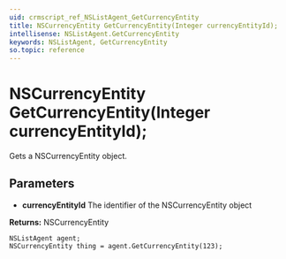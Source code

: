 ```yaml
---
uid: crmscript_ref_NSListAgent_GetCurrencyEntity
title: NSCurrencyEntity GetCurrencyEntity(Integer currencyEntityId);
intellisense: NSListAgent.GetCurrencyEntity
keywords: NSListAgent, GetCurrencyEntity
so.topic: reference
---
```


# NSCurrencyEntity GetCurrencyEntity(Integer currencyEntityId);

Gets a NSCurrencyEntity object.

## Parameters

* **currencyEntityId** The identifier of the NSCurrencyEntity object

**Returns:** NSCurrencyEntity

```crmscript
NSListAgent agent;
NSCurrencyEntity thing = agent.GetCurrencyEntity(123);
```

